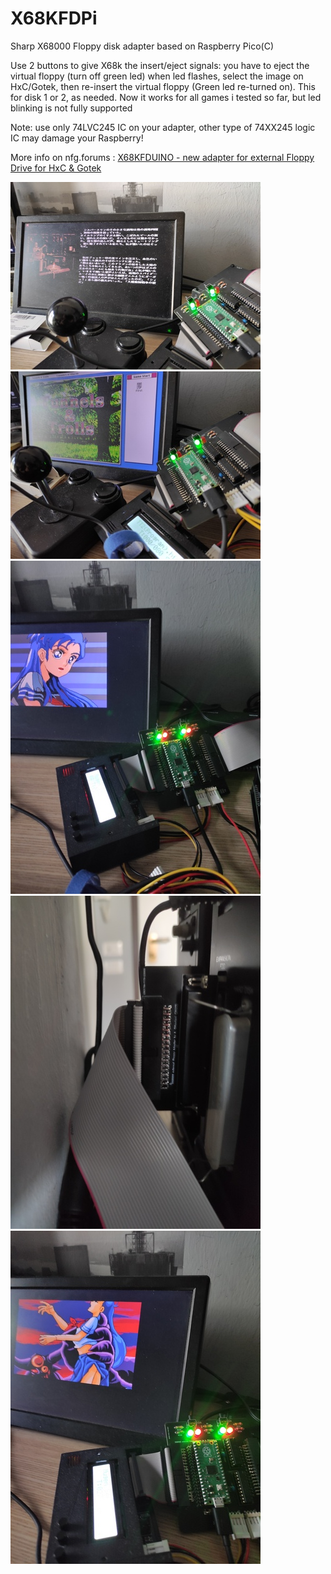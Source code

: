 # X68KFDPi
Sharp X68000 Floppy disk adapter based on Raspberry Pico(C)

Use 2 buttons to give X68k the insert/eject signals: you have to eject the virtual floppy (turn off green led) when led flashes, select the image on HxC/Gotek, then re-insert the virtual floppy (Green led re-turned on).
This for disk 1 or 2, as needed.
Now it works for all games i tested so far, but led blinking is not fully supported

Note: use only 74LVC245 IC on your adapter, other type of 74XX245 logic IC may damage your Raspberry!

More info on nfg.forums : [X68KFDUINO - new adapter for external Floppy Drive for HxC & Gotek
](https://nfggames.com/forum2/index.php?topic=7225.0)

![ScreenShot](https://raw.githubusercontent.com/aotta/X68KFDPi/main/doc/x68kfdpi02.jpg)
![ScreenShot](https://raw.githubusercontent.com/aotta/X68KFDPi/main/doc/x68kfdpi03.jpg)
![ScreenShot](https://raw.githubusercontent.com/aotta/X68KFDPi/main/doc/x68kfdpi08.jpg)
![ScreenShot](https://raw.githubusercontent.com/aotta/X68KFDPi/main/doc/x68kfdpi06.jpg)
![ScreenShot](https://raw.githubusercontent.com/aotta/X68KFDPi/main/doc/x68kfdpi10.jpg)
